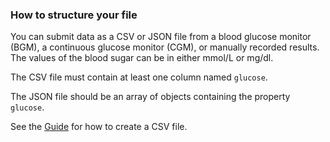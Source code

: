 ### How to structure your file

You can submit data as a CSV or JSON file from a blood glucose monitor (BGM), a continuous glucose monitor (CGM), or manually recorded results. The values of the blood sugar can be in either mmol/L or mg/dl.  

The CSV file must contain at least one column named `glucose`.

The JSON file should be an array of objects containing the property `glucose`.

See the [Guide](https://docs.google.com/document/d/1jB-FDJTeDryi3EqsKoduaYKC28WoE8MpHQro7-ltAkI/edit#heading=h.70v24mh7ugj) for how to create a CSV file.
